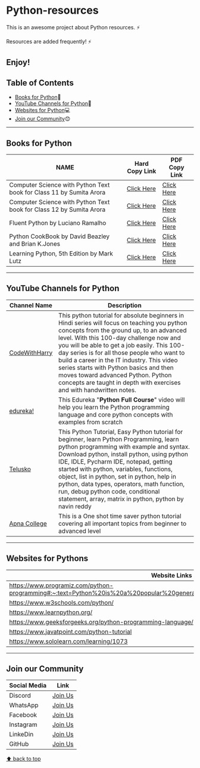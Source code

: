 # Python-resources

This is an awesome project about Python resources. ⚡

Resources are added frequently! ⚡

Enjoy!
---
## Table of Contents
- [Books for Python](#books-for-Python):blue_book:
- [YouTube Channels for Python](#youtube-channels-for-Python):incoming_envelope:
- [Websites for Python](#websites-for-Python):computer:
- [Join our Community](#join-our-community):blush:
---
## Books for Python
| NAME | Hard Copy Link | PDF Copy Link |
| ---- | -------------- | ------------- |
| Computer Science with Python Text book for Class 11 by Sumita Arora | [Click Here]() | [Click Here](https://pythonclassroomdiary.files.wordpress.com/2020/11/sumita-arora-class-xi-computer-science-with-python-pdf.pdf) |
| Computer Science with Python Text book for Class 12 by Sumita Arora | [Click Here]() | [Click Here](https://www.ssgopalganj.in/online/Class%20XII/Comp/Computer%20science%20PYTHON%20book%20pdf%20for%20class%2012.pdf) |
| Fluent Python by Luciano Ramalho | [Click Here]() | [Click Here](https://drive.google.com/file/d/1P-eBcXYUJU1DRB--M7hPLdDlihJlM4DT/view) |
| Python CookBook by David Beazley and Brian K.Jones | [Click Here]() | [Click Here](https://drive.google.com/file/d/1P6hR_hANqQQEqSNwHtG6-KP9TayJN27X/view) |
| Learning Python, 5th Edition by Mark Lutz | [Click Here]() | [Click Here](https://www.pdfdrive.com/download.pdf?id=39205692&h=dc08b51c4a7a9e3af2afa5aa818c1d56&u=cache&ext=pdf) |
---
## YouTube Channels for Python
| Channel Name | Description |
| ------------ | ----------- |
| [CodeWithHarry](https://www.youtube.com/watch?v=7wnove7K-ZQ&list=PLu0W_9lII9agwh1XjRt242xIpHhPT2llg) | This python tutorial for absolute beginners in Hindi series will focus on teaching you python concepts from the ground up, to an advanced level. With this 100-day challenge now and you will be able to get a job easily. This 100-day series is for all those people who want to build a career in the IT industry. This video series starts with Python basics and then moves toward advanced Python. Python concepts are taught in depth with exercises and with handwritten notes. |
| [edureka!](https://www.youtube.com/watch?v=WGJJIrtnfpk) | This Edureka "𝐏𝐲𝐭𝐡𝐨𝐧 𝐅𝐮𝐥𝐥 𝐂𝐨𝐮𝐫𝐬𝐞" video will help you learn the Python programming language and core python concepts with examples from scratch |
| [Telusko](https://www.youtube.com/watch?v=QXeEoD0pB3E&list=PLsyeobzWxl7poL9JTVyndKe62ieoN-MZ3) | This Python Tutorial, Easy Python tutorial for beginner, learn Python Programming, learn python programming with example and syntax. Download python, install python, using python IDE, IDLE, Pycharm IDE, notepad,  getting started with python, variables, functions, object, list in python, set in python, help in python, data types, operators, math function, run, debug python code, conditional statement, array, matrix in python, python by navin reddy |
| [Apna College](https://youtu.be/vLqTf2b6GZw) | This is a One shot time saver python tutorial covering all important topics from beginner to advanced level |

---
## Websites for Pythons
| Website Links |
| ------------- |
| https://www.programiz.com/python-programming#:~:text=Python%20is%20a%20popular%20general,language%20to%20learn%20for%20beginners |
| https://www.w3schools.com/python/ |
| https://www.learnpython.org/ |
| https://www.geeksforgeeks.org/python-programming-language/ |
| https://www.javatpoint.com/python-tutorial |
| https://www.sololearn.com/learning/1073 |
---
## Join our Community
| Social Media | Link |
| ------------ | ---- |
| Discord | [Join Us](https://discord.gg/j2cMDF6Dtx) |
| WhatsApp | [Join Us](https://chat.whatsapp.com/Km6AX9di04ZLIpFEcXTiNK) |
| Facebook | [Join Us](https://www.facebook.com/profile.php?id=100088472180461) |
| Instagram | [Join Us](https://www.instagram.com/resourciocommunity22/) |
| LinkeDin | [Join Us](https://www.linkedin.com/in/resourcio-community22/) |
| GitHub | [Join Us](https://github.com/Resourcio-Community) |

[⬆ back to top](#table-of-contents)
